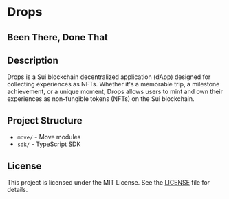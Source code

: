 # Drops
## Been There, Done That

## Description
Drops is a Sui blockchain decentralized application (dApp) designed for collecting experiences as NFTs. Whether it's a memorable trip, a milestone achievement, or a unique moment, Drops allows users to mint and own their experiences as non-fungible tokens (NFTs) on the Sui blockchain.

## Project Structure
- `move/` - Move modules
- `sdk/` - TypeScript SDK

## License
This project is licensed under the MIT License. See the [LICENSE](LICENSE) file for details.